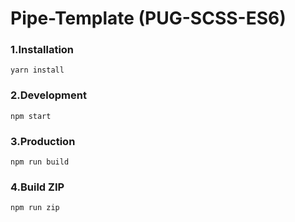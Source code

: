 # Pipe-Template (PUG-SCSS-ES6)

### 1.Installation
```
yarn install
```


### 2.Development
```
npm start
```


### 3.Production
```
npm run build
```


### 4.Build ZIP
```
npm run zip
```
